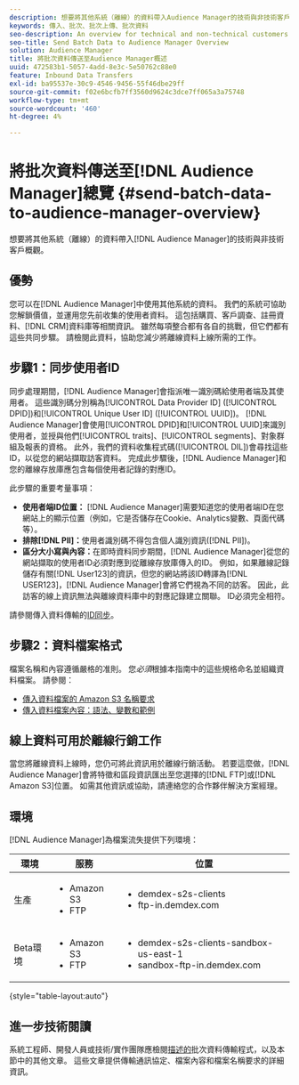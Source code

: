 ```yaml
---
description: 想要將其他系統（離線）的資料帶入Audience Manager的技術與非技術客戶概觀。
keywords: 傳入、批次、批次上傳、批次資料
seo-description: An overview for technical and non-technical customers who want to bring data from other systems (offline) into Audience Manager. To do so, use the batch upload option in Audience Manager.
seo-title: Send Batch Data to Audience Manager Overview
solution: Audience Manager
title: 將批次資料傳送至Audience Manager概述
uuid: 472583b1-5057-4add-8e3c-5e50762c88e0
feature: Inbound Data Transfers
exl-id: ba95537e-30c9-4546-9456-55f46dbe29ff
source-git-commit: f02e6bcfb7ff3560d9624c3dce7ff065a3a75748
workflow-type: tm+mt
source-wordcount: '460'
ht-degree: 4%

---
```


# 將批次資料傳送至[!DNL Audience Manager]總覽 {#send-batch-data-to-audience-manager-overview}

想要將其他系統（離線）的資料帶入[!DNL Audience Manager]的技術與非技術客戶概觀。

## 優勢

您可以在[!DNL Audience Manager]中使用其他系統的資料。 我們的系統可協助您解鎖價值，並運用您先前收集的使用者資料。 這包括購買、客戶調查、註冊資料、[!DNL CRM]資料庫等相關資訊。 雖然每項整合都有各自的挑戰，但它們都有這些共同步驟。 請檢閱此資料，協助您減少將離線資料上線所需的工作。

## 步驟1：同步使用者ID

同步處理期間，[!DNL Audience Manager]會指派唯一識別碼給使用者端及其使用者。 這些識別碼分別稱為[!UICONTROL Data Provider ID] ([!UICONTROL DPID])和[!UICONTROL Unique User ID] ([!UICONTROL UUID])。 [!DNL Audience Manager]會使用[!UICONTROL DPID]和[!UICONTROL UUID]來識別使用者，並授與他們[!UICONTROL traits]、[!UICONTROL segments]、對象群組及報表的資格。 此外，我們的資料收集程式碼([!UICONTROL DIL])會尋找這些ID，以從您的網站擷取訪客資料。 完成此步驟後，[!DNL Audience Manager]和您的離線存放庫應包含每個使用者記錄的對應ID。

此步驟的重要考量事項：

* **使用者端ID位置：** [!DNL Audience Manager]需要知道您的使用者端ID在您網站上的顯示位置（例如，它是否儲存在Cookie、Analytics變數、頁面代碼等）。
* **排除[!DNL PII]：**&#x200B;使用者識別碼不得包含個人識別資訊([!DNL PII])。
* **區分大小寫與內容：**&#x200B;在即時資料同步期間，[!DNL Audience Manager]從您的網站擷取的使用者ID必須對應到從離線存放庫傳入的ID。 例如，如果離線記錄儲存有關[!DNL User123]的資訊，但您的網站將該ID轉譯為[!DNL USER123]，[!DNL Audience Manager]會將它們視為不同的訪客。 因此，此訪客的線上資訊無法與離線資料庫中的對應記錄建立關聯。 ID必須完全相符。

請參閱傳入資料傳輸的[ID同步](../../../integration/sending-audience-data/batch-data-transfer-explained/id-sync-http.md)。

## 步驟2：資料檔案格式

檔案名稱和內容遵循嚴格的准則。 您&#x200B;*必須*&#x200B;根據本指南中的這些規格命名並組織資料檔案。 請參閱：

* [傳入資料檔案的 Amazon S3 名稱要求](../../../integration/sending-audience-data/batch-data-transfer-explained/inbound-s3-filenames.md)
* [傳入資料檔案內容：語法、變數和範例](../../../integration/sending-audience-data/batch-data-transfer-explained/inbound-file-contents.md)

## 線上資料可用於離線行銷工作

當您將離線資料上線時，您仍可將此資訊用於離線行銷活動。 若要這麼做，[!DNL Audience Manager]會將特徵和區段資訊匯出至您選擇的[!DNL FTP]或[!DNL Amazon S3]位置。 如需其他資訊或協助，請連絡您的合作夥伴解決方案經理。

## 環境

[!DNL Audience Manager]為檔案流失提供下列環境：

| 環境 | 服務 | 位置 |
|---------|----------|---------|
| 生產 | <ul><li>Amazon S3</li><li>FTP</li></ul> | <ul><li>demdex-s2s-clients</li><li>ftp-in.demdex.com</li></ul> |
| Beta環境 | <ul><li>Amazon S3</li><li>FTP</li></ul> | <ul><li>demdex-s2s-clients-sandbox-us-east-1</li><li>sandbox-ftp-in.demdex.com</li></ul> |

{style="table-layout:auto"}

## 進一步技術閱讀

系統工程師、開發人員或技術/實作團隊應檢閱[描述的](../../../integration/sending-audience-data/batch-data-transfer-explained/batch-data-transfer-explained.md)批次資料傳輸程式，以及本節中的其他文章。 這些文章提供傳輸通訊協定、檔案內容和檔案名稱要求的詳細資訊。
